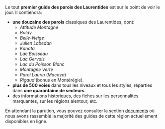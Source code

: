 Le tout **premier guide des parois des Laurentides** est sur le point de voir le jour. Il contiendra:

- **une douzaine des parois** classiques des Laurentides, dont:
  - _Attitude Montagne_
  - _Baldy_
  - _Belle-Neige_
  - _Julien Labedan_
  - _Kanata_
  - _Lac Boisseau_
  - _Lac Gervais_
  - _Lac du Poisson Blanc_
  - _Montagne Verte_
  - _Paroi Laurin_ (_Macaza_)
  - _Rigaud_ (bonus en Montérégie).
- **plus de 500 voies** dans tous les niveaux et tous les styles, réparties dans **une quarantaine de secteurs**.
- des informations historiques, des fiches sur les personnalités marquantes, sur les régions alentour, etc.

En attendant la parution, vous pouvez consulter la section [documents](./documents) où nous avons rassemblé la majorité des guides de cette région actuellement disponibles en ligne.
